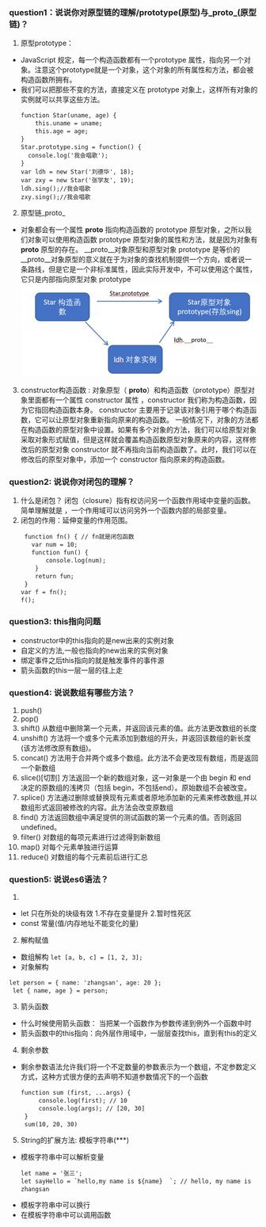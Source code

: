 ### question1：说说你对原型链的理解/prototype(原型)与_proto_(原型链)？

1. 原型prototype：
+ JavaScript 规定，每一个构造函数都有一个prototype 属性，指向另一个对象。注意这个prototype就是一个对象，这个对象的所有属性和方法，都会被构造函数所拥有。
+ 我们可以把那些不变的方法，直接定义在 prototype 对象上，这样所有对象的实例就可以共享这些方法。
  ``` 
  function Star(uname, age) {
      this.uname = uname;
      this.age = age;
  }
  Star.prototype.sing = function() {
  	console.log('我会唱歌');
  }
  var ldh = new Star('刘德华', 18);
  var zxy = new Star('张学友', 19);
  ldh.sing();//我会唱歌
  zxy.sing();//我会唱歌
  ```
2. 原型链_proto_   
  + 对象都会有一个属性 __proto__ 指向构造函数的 prototype 原型对象，之所以我们对象可以使用构造函数 prototype 原型对象的属性和方法，就是因为对象有 __proto__ 原型的存在。
__proto__对象原型和原型对象 prototype 是等价的
__proto__对象原型的意义就在于为对象的查找机制提供一个方向，或者说一条路线，但是它是一个非标准属性，因此实际开发中，不可以使用这个属性，它只是内部指向原型对象 prototype
![原型与原型对象](../img/原型与原型对象.png)
3. constructor构造函数 :
   对象原型（ __proto__）和构造函数（prototype）原型对象里面都有一个属性 constructor 属性 ，constructor 我们称为构造函数，因为它指回构造函数本身。
constructor 主要用于记录该对象引用于哪个构造函数，它可以让原型对象重新指向原来的构造函数。
一般情况下，对象的方法都在构造函数的原型对象中设置。如果有多个对象的方法，我们可以给原型对象采取对象形式赋值，但是这样就会覆盖构造函数原型对象原来的内容，这样修改后的原型对象 constructor  就不再指向当前构造函数了。此时，我们可以在修改后的原型对象中，添加一个 constructor 指向原来的构造函数。

### question2: 说说你对闭包的理解？
1. 什么是闭包？ 闭包（closure）指有权访问另一个函数作用域中变量的函数。简单理解就是 ，一个作用域可以访问另外一个函数内部的局部变量。
2. 闭包的作用：延伸变量的作用范围。
    ```
     function fn() { // fn就是闭包函数
       var num = 10;
       function fun() {
           console.log(num);
     	}
        return fun;
     }
    var f = fn();
    f();
    ```

### question3: this指向问题
+ constructor中的this指向的是new出来的实例对象 
+ 自定义的方法,一般也指向的new出来的实例对象
+ 绑定事件之后this指向的就是触发事件的事件源
+ 箭头函数的this一层一层的往上走

### question4: 说说数组有哪些方法？
1. push()
2. pop()
3. shift() 从数组中删除第一个元素，并返回该元素的值。此方法更改数组的长度
4. unshift() 方法将一个或多个元素添加到数组的开头，并返回该数组的新长度(该方法修改原有数组)。
5. concat() 方法用于合并两个或多个数组。此方法不会更改现有数组，而是返回一个新数组
6. slice()[切割] 方法返回一个新的数组对象，这一对象是一个由 begin 和 end 决定的原数组的浅拷贝（包括 begin，不包括end）。原始数组不会被改变。
7. splice() 方法通过删除或替换现有元素或者原地添加新的元素来修改数组,并以数组形式返回被修改的内容。此方法会改变原数组
8. find() 方法返回数组中满足提供的测试函数的第一个元素的值。否则返回 undefined。
9. filter() 对数组的每项元素进行过滤得到新数组
10. map() 对每个元素单独进行运算
11. reduce() 对数组的每个元素前后进行汇总

### question5: 说说es6语法？
1. 
+ let 只在所处的块级有效 1.不存在变量提升 2.暂时性死区
+ const 常量(值/内存地址不能变化的量)
2. 解构赋值
+ 数组解构
`let [a, b, c] = [1, 2, 3];`
+ 对象解构 
``` 
let person = { name: 'zhangsan', age: 20 }; 
 let { name, age } = person;
 ```
3. 箭头函数
 + 什么时候使用箭头函数： 当把某一个函数作为参数传递到例外一个函数中时
 + 箭头函数中的this指向：向外层作用域中，一层层查找this，直到有this的定义
4. 剩余参数
+ 剩余参数语法允许我们将一个不定数量的参数表示为一个数组，不定参数定义方式，这种方式很方便的去声明不知道参数情况下的一个函数
  ```
  function sum (first, ...args) {
       console.log(first); // 10
       console.log(args); // [20, 30] 
   }
   sum(10, 20, 30)
   ```
5. String的扩展方法: 模板字符串(***)
+ 模板字符串中可以解析变量
  ```
  let name = '张三'; 
  let sayHello = `hello,my name is ${name}  `; // hello, my name is zhangsan
  ```
+ 模板字符串中可以换行
+ 在模板字符串中可以调用函数
